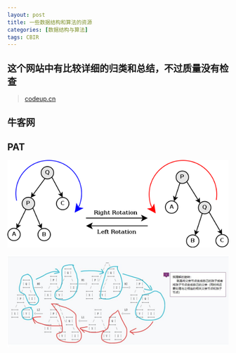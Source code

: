 ```yaml
---
layout: post
title: 一些数据结构和算法的资源
categories: [数据结构与算法]
tags: CBIR
---
```


## 这个网站中有比较详细的归类和总结，不过质量没有检查

><a href="codeup.cn">codeup.cn</a>   

## 牛客网

## PAT

![](../image/avl-rotation/Tree_rotation.png)





![](../image/avl-rotation/my-understand.JPG)